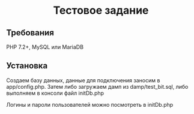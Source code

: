 <h1 align="center">Тестовое задание</h1>

Требования
---------
PHP 7.2+, MySQL или MariaDB

Установка
---------
Создаем базу данных, данные для подключения заносим в app/config.php.
Затем либо загружаем дамп из damp/test_bit.sql, либо выполняем в консоли файл initDb.php

Логины и пароли пользователей можно посмотреть в initDb.php